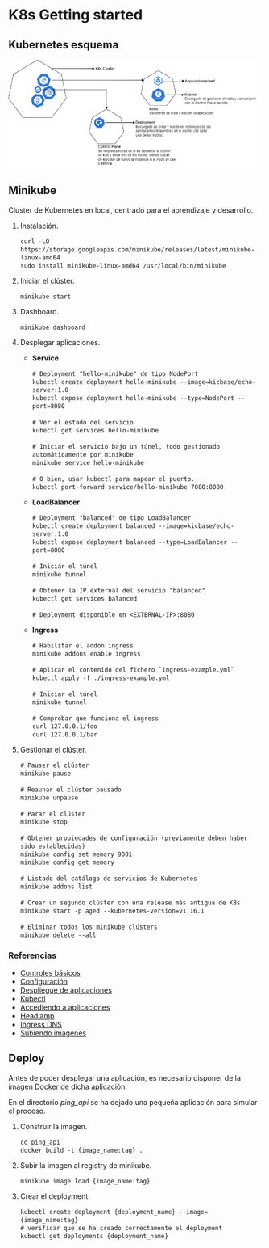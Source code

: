 # K8s Getting started

## Kubernetes esquema

![K8s](./kubernetes_schema.png)

## Minikube

Cluster de Kubernetes en local, centrado para el aprendizaje y desarrollo.

1. Instalación.
    ```shell
    curl -LO https://storage.googleapis.com/minikube/releases/latest/minikube-linux-amd64
    sudo install minikube-linux-amd64 /usr/local/bin/minikube
    ```
2. Iniciar el clúster.
    ```shell
    minikube start
    ```
3. Dashboard.
    ```shell
    minikube dashboard
    ```
4. Desplegar aplicaciones.

    - **Service**
        ```shell
        # Deployment "hello-minikube" de tipo NodePort
        kubectl create deployment hello-minikube --image=kicbase/echo-server:1.0
        kubectl expose deployment hello-minikube --type=NodePort --port=8080

        # Ver el estado del servicio
        kubectl get services hello-minikube

        # Iniciar el servicio bajo un túnel, todo gestionado automáticamente por minikube
        minikube service hello-minikube

        # O bien, usar kubectl para mapear el puerto.
        kubectl port-forward service/hello-minikube 7080:8080
        ```

    - **LoadBalancer**
        ```shell
        # Deployment "balanced" de tipo LoadBalancer
        kubectl create deployment balanced --image=kicbase/echo-server:1.0
        kubectl expose deployment balanced --type=LoadBalancer --port=8080

        # Iniciar el túnel
        minikube tunnel

        # Obtener la IP external del servicio "balanced"
        kubectl get services balanced

        # Deployment disponible en <EXTERNAL-IP>:8080
        ```

    - **Ingress**
        ```shell
        # Habilitar el addon ingress
        minikube addons enable ingress

        # Aplicar el contenido del fichero `ingress-example.yml`
        kubectl apply -f ./ingress-example.yml

        # Iniciar el túnel
        minikube tunnel

        # Comprobar que funciona el ingress
        curl 127.0.0.1/foo
        curl 127.0.0.1/bar
        ```
5. Gestionar el clúster.
    ```shell
    # Pauser el clúster
    minikube pause

    # Reaunar el clúster pausado
    minikube unpause

    # Parar el clúster
    minikube stop

    # Obtener propiedades de configuración (previamente deben haber sido establecidas)
    minikube config set memory 9001
    minikube config get memory

    # Listado del catálogo de servicios de Kubernetes
    minikube addons list

    # Crear un segundo clúster con una release más antigua de K8s
    minikube start -p aged --kubernetes-version=v1.16.1

    # Eliminar todos los minikube clústers
    minikube delete --all
    ```

### Referencias

- [Controles básicos](https://minikube.sigs.k8s.io/docs/handbook/controls)
- [Configuración](https://minikube.sigs.k8s.io/docs/handbook/config)
- [Despliegue de aplicaciones](https://minikube.sigs.k8s.io/docs/handbook/deploying)
- [Kubectl](https://minikube.sigs.k8s.io/docs/handbook/kubectl)
- [Accediendo a aplicaciones](https://minikube.sigs.k8s.io/docs/handbook/accessing)
- [Headlamp](https://minikube.sigs.k8s.io/docs/handbook/addons/headlamp)
- [Ingress DNS](https://minikube.sigs.k8s.io/docs/handbook/addons/ingress-dns)
- [Subiendo imágenes](https://minikube.sigs.k8s.io/docs/handbook/pushing)

## Deploy

Antes de poder desplegar una aplicación, es necesario disponer de la imagen Docker de dicha aplicación.

En el directorio *ping_api* se ha dejado una pequeña aplicación para simular el proceso.

1. Construir la imagen.
    ```shell
    cd ping_api
    docker build -t {image_name:tag} .
    ```
2. Subir la imagen al registry de minikube.
    ```shell
    minikube image load {image_name:tag}
    ```
3. Crear el deployment.
    ```shell
    kubectl create deployment {deployment_name} --image={image_name:tag}
    # verificar que se ha creado correctamente el deployment
    kubectl get deployments {deployment_name}
    ```
